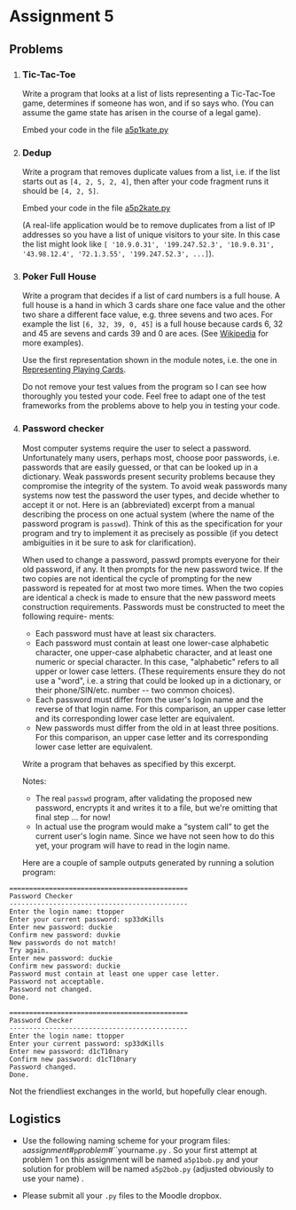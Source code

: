 # Assignment 5

## Problems

1.  ### Tic-Tac-Toe

    Write a program that looks at a list of lists representing a
    Tic-Tac-Toe game, determines if someone has won, and if so says who.
    (You can assume the game state has arisen in the course of a legal
    game).

    Embed your code in the file [a5p1kate.py](90_a5p1kate.py)

2.  ### Dedup

    Write a program that removes duplicate values from a list, i.e. if
    the list starts out as `[4, 2, 5, 2, 4]`, then after your code
    fragment runs it should be `[4, 2, 5]`.

    Embed your code in the file [a5p2kate.py](90_a5p2kate.py)

    (A real-life application would be to remove duplicates from a list
    of IP addresses so you have a list of unique visitors to your site.
    In this case the list might look like `[ '10.9.0.31',
    '199.247.52.3', '10.9.0.31', '43.98.12.4', '72.1.3.55',
    '199.247.52.3', ...]`).

3.  ### Poker Full House

    Write a program that decides if a list of card numbers is a full
    house. A full house is a hand in which 3 cards share one face value
    and the other two share a different face value, e.g. three sevens
    and two aces. For example the list `[6, 32, 39, 0, 45]` is a full
    house because cards 6, 32 and 45 are sevens and cards 39 and 0 are
    aces. (See
    [Wikipedia](http://en.wikipedia.org/wiki/List_of_poker_hands) for
    more examples).

    Use the first representation shown in the module notes, i.e. the one
    in [Representing Playing
    Cards](08-representing-playing-cards.md).

    Do not remove your test values from the program so I can see how
    thoroughly you tested your code. Feel free to adapt one of the test
    frameworks from the problems above to help you in testing your code.

4.  ### Password checker

    Most computer systems require the user to select a password.
    Unfortunately many users, perhaps most, choose poor passwords, i.e.
    passwords that are easily guessed, or that can be looked up in a
    dictionary. Weak passwords present security problems because they
    compromise the integrity of the system. To avoid weak passwords many
    systems now test the password the user types, and decide whether to
    accept it or not. Here is an (abbreviated) excerpt from a manual
    describing the process on one actual system (where the name of the
    password program is `passwd`). Think of this as the specification
    for your program and try to implement it as precisely as possible
    (if you detect ambiguities in it be sure to ask for clarification).

    When used to change a password, passwd prompts everyone  for
    their  old  password,  if  any.  It then prompts for the new
    password twice.  If the two copies are not identical the
    cycle of prompting for the new password is repeated for at
    most two more times.
    When the two copies are identical a check is made to ensure
    that the new  password meets construction requirements.
    Passwords must be constructed to meet the following require-
    ments:
    *  Each password must have  at  least  six  characters.
    *  Each password must contain at least  one  lower-case
    alphabetic character, one upper-case alphabetic character,
    and at least one numeric or special character.  In this
    case,  "alphabetic"  refers  to  all upper or lower case
    letters. (These requirements ensure they do not use a 
    "word", i.e. a string that could be looked up in a
    dictionary, or their phone/SIN/etc. number -- two common
    choices).
    *  Each password must differ from the user's login name
    and the reverse of that login name.  For this comparison,
    an upper case letter and its corresponding lower case letter
    are equivalent.
    *  New passwords must differ from the old in  at  least
    three  positions.  For this comparison, an upper case
    letter and its corresponding lower  case  letter are
    equivalent.          

    Write a program that behaves as specified by this excerpt.

    Notes:

    -   The real `passwd` program, after validating the proposed new
        password, encrypts it and writes it to a file, but we're
        omitting that final step \... for now!
    -   In actual use the program would make a “system call” to get
        the current user's login name. Since we have not seen how to do
        this yet, your program will have to read in the login name.

    Here are a couple of sample outputs generated by running a solution
    program:

```plaintext
=============================================
Password Checker
---------------------------------------------
Enter the login name: ttopper
Enter your current password: sp33dKills
Enter new password: duckie
Confirm new password: duvkie
New passwords do not match!
Try again.
Enter new password: duckie
Confirm new password: duckie
Password must contain at least one upper case letter.
Password not acceptable.
Password not changed.
Done.

=============================================
Password Checker
---------------------------------------------
Enter the login name: ttopper
Enter your current password: sp33dKills
Enter new password: d1cT10nary 
Confirm new password: d1cT10nary
Password changed.
Done.
```

Not the friendliest exchanges in the world, but hopefully clear
enough.

## Logistics

-   Use the following naming scheme for your program files:
    `a`*assignment#*`p`*problem#*``yourname`.py` . So your first
    attempt at problem 1 on this assignment will be named `a5p1bob.py`
    and your solution for problem will be named `a5p2bob.py` (adjusted obviously to use your name) .

-   Please submit all your `.py` files to the Moodle dropbox.

     
